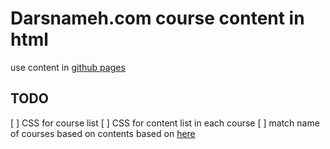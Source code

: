 # Darsnameh.com course content in html


use content in [github pages](https://rsharifnasab.github.io/darsnameh_pages)



## TODO
[ ] CSS for course list
[ ] CSS for content list in each course
[ ] match name of courses based on contents based on [here](https://web.archive.org/web/20160414011836/http://www.darsnameh.com:80/courses)
